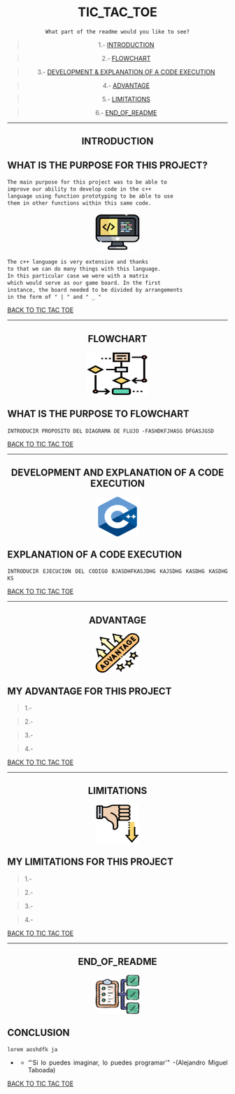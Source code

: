 
<div align = center>

# TIC_TAC_TOE

    What part of the readme would you like to see?
<div>

<div align = center>

>1.- [INTRODUCTION](#introduction)

>2.- [FLOWCHART](#flowchart) 


>3.- [DEVELOPMENT & EXPLANATION OF A CODE EXECUTION](#development-and-explanation-of-a-code-execution)

>4.- [ADVANTAGE](#advantage)

>5.- [LIMITATIONS](#limitations)

>6.- [END_OF_README](#conclusion)

<div>

___________________

<div align = center>

## INTRODUCTION 

<div>


<div align = "justify">
    
## WHAT IS THE PURPOSE FOR THIS PROJECT?
    The main purpose for this project was to be able to 
    improve our ability to develop code in the c++ 
    language using function prototyping to be able to use 
    them in other functions within this same code.
<div>

<div align =center>

<img src="../imagenes/U3/codigo.png" align="center" height="90" width="100"/>    

<div>

<div align = "justify">

    The c++ language is very extensive and thanks               
    to that we can do many things with this language. 
    In this particular case we were with a matrix 
    which would serve as our game board. In the first 
    instance, the board needed to be divided by arrangements 
    in the form of " | " and " _ " 
<div>

[BACK TO TIC TAC TOE](#TIC_TAC_TOE)

<div align = center>

_______

## FLOWCHART
<img src="../imagenes/U3/diagrama-de-flujo.png" align="center" height="100" width="140"/>
<div>

<div align = "justify">
    
## WHAT IS THE PURPOSE TO FLOWCHART
    INTRODUCIR PROPOSITO DEL DIAGRAMA DE FLUJO -FASHDKFJHASG DFGASJGSD
<div>

[BACK TO TIC TAC TOE](#TIC_TAC_TOE)


___________________

<div align = center>

## DEVELOPMENT AND EXPLANATION OF A CODE EXECUTION 
<img src="../imagenes/U3/c-.png" align="center" height="90" width="100"/>
<div>

<div align = "justify">
    
## EXPLANATION OF A CODE EXECUTION 
    INTRODUCIR EJECUCION DEL CODIGO BJASDHFKASJDHG KAJSDHG KASDHG KASDHG KS
<div>

[BACK TO TIC TAC TOE](#TIC_TAC_TOE)

___________________


<div align = center>

## ADVANTAGE 
<img src="../imagenes/U3/ventajas.png" align="center" height="90" width="100"/>
<div>

<div align = "justify">
    
## MY ADVANTAGE FOR THIS PROJECT

>1.-

>2.-

>3.-

>4.-
<div>

[BACK TO TIC TAC TOE](#TIC_TAC_TOE)

______________

<div align = center>

## LIMITATIONS 
<img src="../imagenes/U3/pulgar-hacia-abajo.png" align="center" height="90" width="100"/>
<div>

<div align = "justify">
    
## MY LIMITATIONS FOR  THIS PROJECT

>1.-

>2.-

>3.-

>4.-
<div>

[BACK TO TIC TAC TOE](#TIC_TAC_TOE)

______________

<div align = center>

## END_OF_README  
<img src="../imagenes/U3/lista-de-tareas.png" align="center" height="90" width="100"/>
<div>

<div align = "justify">
    
## CONCLUSION
    lorem aoshdfk ja
    
    
-    -  “'Si lo puedes imaginar, lo puedes programar'" -(Alejandro Miguel Taboada) 
<div>

[BACK TO TIC TAC TOE](#TIC_TAC_TOE)



